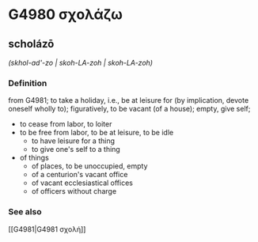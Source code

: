 # G4980 σχολάζω

## scholázō

_(skhol-ad'-zo | skoh-LA-zoh | skoh-LA-zoh)_

### Definition

from G4981; to take a holiday, i.e., be at leisure for (by implication, devote oneself wholly to); figuratively, to be vacant (of a house); empty, give self; 

- to cease from labor, to loiter
- to be free from labor, to be at leisure, to be idle
  - to have leisure for a thing
  - to give one's self to a thing
- of things
  - of places, to be unoccupied, empty
  - of a centurion's vacant office
  - of vacant ecclesiastical offices
  - of officers without charge

### See also

[[G4981|G4981 σχολή]]
